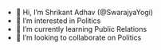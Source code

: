- 👋 Hi, I’m Shrikant Adhav (@SwarajyaYogi)
- 👀 I’m interested in Politics
- 🌱 I’m currently learning Public Relations
- 💞️ I’m looking to collaborate on Politics

<!---
SwarajyaYogi/SwarajyaYogi is a ✨ special ✨ repository because its `README.md` (this file) appears on your GitHub profile.
You can click the Preview link to take a look at your changes.
--->
